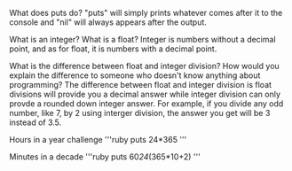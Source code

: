 What does puts do?
"puts" will simply prints whatever comes after it to the console and "nil" will always appears after the output.

What is an integer? What is a float?
Integer is numbers without a decimal point, and as for float, it is numbers with a decimal point.

What is the difference between float and integer division? How would you explain the difference to someone who doesn't know anything about programming?
The difference between float and integer division is float divisions will provide you a decimal answer while integer division can only provde a rounded down integer answer. For example, if you divide any odd number, like 7, by 2 using interger division, the answer you get will be 3 instead of 3.5. 

Hours in a year challenge
'''ruby 
puts 24*365
'''

Minutes in a decade
'''ruby
puts 60*24*(365*10+2)
'''